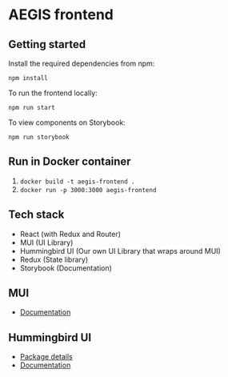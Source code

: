 # AEGIS frontend

## Getting started

Install the required dependencies from npm:

```console
npm install
```

To run the frontend locally:

```console
npm run start
```

To view components on Storybook:

```console
npm run storybook
```
## Run in Docker container

1. `docker build -t aegis-frontend .`
2. `docker run -p 3000:3000 aegis-frontend`

## Tech stack

- React (with Redux and Router)
- MUI (UI Library)
- Hummingbird UI (Our own UI Library that wraps around MUI)
- Redux (State library)
- Storybook (Documentation)

## MUI

- [Documentation](https://mui.com/)

## Hummingbird UI

- [Package details](https://www.npmjs.com/package/hummingbird-ui)
- [Documentation](https://6278e17325a15a004a7ecb09-znxvqpghxt.chromatic.com/?path=/story/style-colours--page)
